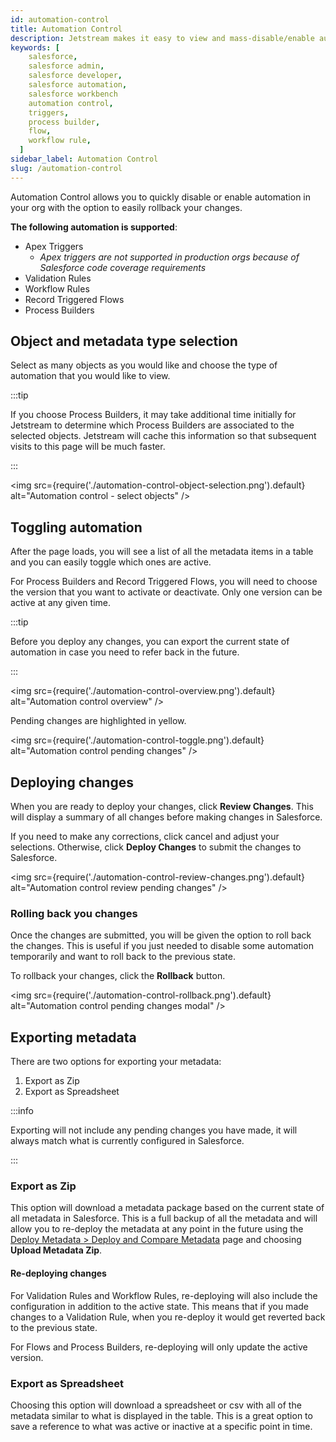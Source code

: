 ```yaml
---
id: automation-control
title: Automation Control
description: Jetstream makes it easy to view and mass-disable/enable automation across many objects at the same time.
keywords: [
    salesforce,
    salesforce admin,
    salesforce developer,
    salesforce automation,
    salesforce workbench
    automation control,
    triggers,
    process builder,
    flow,
    workflow rule,
  ]
sidebar_label: Automation Control
slug: /automation-control
---
```


Automation Control allows you to quickly disable or enable automation in your org with the option to easily rollback your changes.

**The following automation is supported**:

- Apex Triggers
  - _Apex triggers are not supported in production orgs because of Salesforce code coverage requirements_
- Validation Rules
- Workflow Rules
- Record Triggered Flows
- Process Builders

## Object and metadata type selection

Select as many objects as you would like and choose the type of automation that you would like to view.

:::tip

If you choose Process Builders, it may take additional time initially for Jetstream to determine which Process Builders are associated to the selected objects. Jetstream will cache this information so that subsequent visits to this page will be much faster.

:::

<img src={require('./automation-control-object-selection.png').default} alt="Automation control - select objects" />

## Toggling automation

After the page loads, you will see a list of all the metadata items in a table and you can easily toggle which ones are active.

For Process Builders and Record Triggered Flows, you will need to choose the version that you want to activate or deactivate. Only one version can be active at any given time.

:::tip

Before you deploy any changes, you can export the current state of automation in case you need to refer back in the future.

:::

<img src={require('./automation-control-overview.png').default} alt="Automation control overview" />

Pending changes are highlighted in yellow.

<img src={require('./automation-control-toggle.png').default} alt="Automation control pending changes" />

## Deploying changes

When you are ready to deploy your changes, click **Review Changes**. This will display a summary of all changes before making changes in Salesforce.

If you need to make any corrections, click cancel and adjust your selections. Otherwise, click **Deploy Changes** to submit the changes to Salesforce.

<img src={require('./automation-control-review-changes.png').default} alt="Automation control review pending changes" />

### Rolling back you changes

Once the changes are submitted, you will be given the option to roll back the changes. This is useful if you just needed to disable some automation temporarily and want to roll back to the previous state.

To rollback your changes, click the **Rollback** button.

<img src={require('./automation-control-rollback.png').default} alt="Automation control pending changes modal" />

## Exporting metadata

There are two options for exporting your metadata:

1. Export as Zip
2. Export as Spreadsheet

:::info

Exporting will not include any pending changes you have made, it will always match what is currently configured in Salesforce.

:::

### Export as Zip

This option will download a metadata package based on the current state of all metadata in Salesforce. This is a full backup of all the metadata and will allow you to re-deploy the metadata at any point in the future using the [Deploy Metadata > Deploy and Compare Metadata](../deploy/deploy-metadata.md) page and choosing **Upload Metadata Zip**.

#### Re-deploying changes

For Validation Rules and Workflow Rules, re-deploying will also include the configuration in addition to the active state. This means that if you made changes to a Validation Rule, when you re-deploy it would get reverted back to the previous state.

For Flows and Process Builders, re-deploying will only update the active version.

### Export as Spreadsheet

Choosing this option will download a spreadsheet or csv with all of the metadata similar to what is displayed in the table. This is a great option to save a reference to what was active or inactive at a specific point in time.
